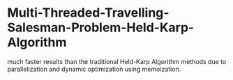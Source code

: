 # Multi-Threaded-Travelling-Salesman-Problem-Held-Karp-Algorithm
much faster results than the traditional Held-Karp Algorithm methods due to parallelization and dynamic optimization using memoization.
